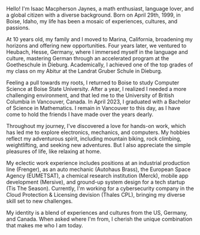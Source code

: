 Hello! I'm Isaac Macpherson Jaynes, a math enthusiast, language lover, and a global citizen with a diverse background. Born on April 29th, 1999, in Boise, Idaho, my life has been a mosaic of experiences, cultures, and passions.

At 10 years old, my family and I moved to Marina, California, broadening my horizons and offering new opportunities. Four years later, we ventured to Heubach, Hesse, Germany, where I immersed myself in the language and culture, mastering German through an accelerated program at the Goetheschule in Dieburg. Academically, I achieved one of the top grades of my class on my Abitur at the Landrat Gruber Schule in Dieburg.

Feeling a pull towards my roots, I returned to Boise to study Computer Science at Boise State University. After a year, I realized I needed a more challenging environment, and that led me to the University of British Columbia in Vancouver, Canada. In April 2023, I graduated with a Bachelor of Science in Mathematics. I remain in Vancouver to this day, as I have come to hold the friends I have made over the years dearly.

Throughout my journey, I've discovered a love for hands-on work, which has led me to explore electronics, mechanics, and computers. My hobbies reflect my adventurous spirit, including mountain biking, rock climbing, weightlifting, and seeking new adventures. But I also appreciate the simple pleasures of life, like relaxing at home.

My eclectic work experience includes positions at an industrial production line (Frenger), as an auto mechanic (Autohaus Brass), the European Space Agency (EUMETSAT), a chemical research institution (Merck), mobile app development (Mersive), and ground-up system design for a tech startup (Tis The Season). Currently, I'm working for a cybersecurity company in the Cloud Protection & Licensing devision (Thales CPL), bringing my diverse skill set to new challenges.

My identity is a blend of experiences and cultures from the US, Germany, and Canada. When asked where I'm from, I cherish the unique combination that makes me who I am today.
